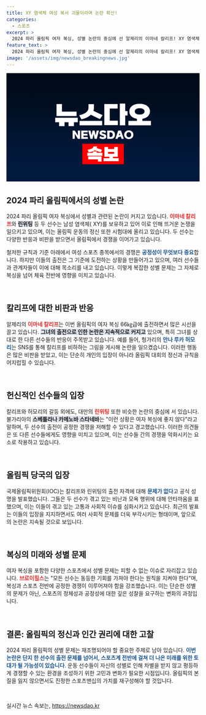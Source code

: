 ```yaml
---
title: XY 염색체 여성 복서 괴물이라며 논란 확산!
categories:
  - 스포츠
excerpt: >
  2024 파리 올림픽 여자 복싱, 성별 논란의 중심에 선 알제리의 이마네 칼리프! XY 염색체를 가진 그녀에 대한 비난과 조롱이 이어지는 가운데, 상대 선수의 SNS 게시물이 또 다른 논쟁을 불러일으켰다. 과연 그녀의 올림픽 여정은 어떻게 될까?
feature_text: >
  2024 파리 올림픽 여자 복싱, 성별 논란의 중심에 선 알제리의 이마네 칼리프! XY 염색체를 가진 그녀에 대한 비난과 조롱이 이어지는 가운데, 상대 선수의 SNS 게시물이 또 다른 논쟁을 불러일으켰다. 과연 그녀의 올림픽 여정은 어떻게 될까?
image: '/assets/img/newsdao_breakingnews.jpg'
---
```


<p><img src="/assets/img/newsdao_breakingnews.jpg" alt="pcversion 속보" /></p>

<h2 data-ke-size="size26">2024 파리 올림픽에서의 성별 논란</h2>

<p data-ke-size="size16">2024 파리 올림픽 여자 복싱에서 성별과 관련된 논란이 커지고 있습니다. <b><span style="color: #ee2323;">이마네 칼리프</span></b>와 <b><span style="background-color: #21538527;">린위팅</span></b> 등 두 선수는 남성 염색체( XY)를 보유하고 있어 이로 인해 뜨거운 논쟁을 일으키고 있으며, 이는 올림픽 운동의 정신 또한 시험대에 올리고 있습니다. 두 선수는 다양한 반응과 비판을 받으면서 올림픽에서 경쟁을 이어가고 있습니다.</p>

<p data-ke-size="size16">철저한 규칙과 기준 아래에서 여성 스포츠 종목에서의 경쟁은 <b><span style="color: #1a5490;">공정성이 무엇보다 중요</span></b>합니다. 하지만 이들의 출전은 그 기준에 도전하는 상황을 만들어가고 있으며, 여러 선수들과 관계자들이 이에 대해 목소리를 내고 있습니다. 이렇게 복잡한 성별 문제는 그 자체로 복싱을 넘어 체육 전반에 영향을 미치고 있습니다.</p>

<p data-ke-size="size16">&nbsp;</p>

<h2 data-ke-size="size26">칼리프에 대한 비판과 반응</h2>

<p data-ke-size="size16">알제리의 <b><span style="color: #ee2323;">이마네 칼리프</span></b>는 이번 올림픽의 여자 복싱 66㎏급에 출전하면서 많은 시선을 끌고 있습니다. <b><span style="background-color: #21538527;">그녀의 출전으로 인한 논란은 지속적으로 커지고</span></b> 있으며, 특히 그녀를 상대로 한 다른 선수들의 반응이 주목받고 있습니다. 예를 들어, 헝가리의 <b><span style="color: #1a5490;">안나 루카 허모리</span></b>는 SNS를 통해 칼리프를 비하하는 그림을 게시해 논란을 일으켰습니다. 이러한 행동은 많은 비판을 받았고, 이는 단순히 개인의 입장이 아니라 올림픽 대회의 정신과 규칙을 어지럽힐 수 있습니다.</p>

<p data-ke-size="size16">&nbsp;</p>

<h2 data-ke-size="size26">헌신적인 선수들의 입장</h2>

<p data-ke-size="size16">칼리프와 허모리의 갈등 외에도, 대만의 <b><span style="color: #ee2323;">린위팅</span></b> 또한 비슷한 논란의 중심에 서 있습니다. 불가리아의 <b><span style="background-color: #21538527;">스베틀라나 카메노바 스타네바</span></b>는 "이런 상황은 여자 복싱에 좋지 않다"라고 말하며, 두 선수의 출전이 공정한 경쟁을 저해할 수 있다고 경고했습니다. 이러한 의견들은 또 다른 선수들에게도 영향을 미치고 있으며, 이는 선수들 간의 경쟁을 악화시키는 요소로 작용하고 있습니다.</p>

<p data-ke-size="size16">&nbsp;</p>

<h2 data-ke-size="size26">올림픽 당국의 입장</h2>

<p data-ke-size="size16">국제올림픽위원회(IOC)는 칼리프와 린위팅의 출전 자격에 대해 <b><span style="color: #1a5490;">문제가 없다</span></b>고 공식 성명을 발표했습니다. 그들은 두 선수가 겪고 있는 비난과 모욕 행위에 대해 안타까움을 표했으며, 이는 이들이 겪고 있는 고통과 사회적 이슈를 심화시키고 있습니다. 최근의 발표는 이들의 입장을 지지하면서도 여러 사회적 문제를 더욱 부각시키는 형태이며, 앞으로의 논란은 지속될 것으로 보입니다.</p>

<p data-ke-size="size16">&nbsp;</p>

<h2 data-ke-size="size26">복싱의 미래와 성별 문제</h2>

<p data-ke-size="size16">여자 복싱을 포함한 다양한 스포츠에서 성별 문제는 피할 수 없는 이슈로 자리잡고 있습니다. <b><span style="color: #ee2323;">브로이힐스</span></b>는 "모든 선수는 동등한 기회를 가져야 한다는 원칙을 지켜야 한다"며, 복싱과 스포츠 전반에 공정한 경쟁이 이루어져야 함을 강조했습니다. 이는 단순한 성별의 문제가 아닌, 스포츠의 정체성과 공정성에 대한 깊은 성찰을 요구하는 변화의 과정입니다.</p>

<p data-ke-size="size16">&nbsp;</p>

<h2 data-ke-size="size26">결론: 올림픽의 정신과 인간 권리에 대한 고찰</h2>

<p data-ke-size="size16">2024 파리 올림픽의 성별 문제는 재조명되어야 할 중요한 주제로 남아 있습니다. <b><span style="color: #1a5490;">이번 논란은 단지 한 선수의 출전 문제를 넘어서, 스포츠계 전반에 걸쳐 더 나은 미래를 위한 토대가 될 가능성이 있습니다</span></b>. 운동 선수들이 자신의 성별로 인해 차별을 받지 않고 평등하게 경쟁할 수 있는 환경을 조성하기 위한 고민과 변화가 필요한 시점입니다. 올림픽의 본질을 잃지 않으면서도 진정한 스포츠맨십의 가치를 재구성해야 할 것입니다.</p>

<p data-ke-size="size16">&nbsp;</p>
실시간 뉴스 속보는, <a href="https://newsdao.kr" rel="dofollow">https://newsdao.kr</a>



